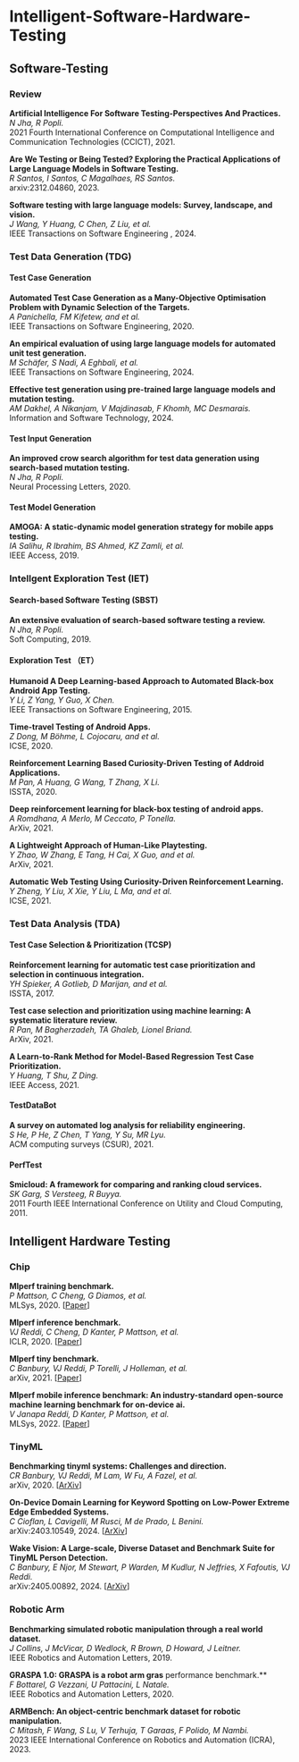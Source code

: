 # Intelligent-Software-Hardware-Testing

## Software-Testing

### Review

**Artificial Intelligence For Software Testing-Perspectives And Practices.**<br>
*N Jha, R Popli.*<br>
2021 Fourth International Conference on Computational Intelligence and Communication Technologies (CCICT), 2021.

**Are We Testing or Being Tested? Exploring the Practical Applications of Large Language Models in Software Testing.**<br>
*R Santos, I Santos, C Magalhaes, RS Santos.*<br>
arxiv:2312.04860, 2023. 

**Software testing with large language models: Survey, landscape, and vision.**<br>
*J Wang, Y Huang, C Chen, Z Liu, et al.*<br>
 IEEE Transactions on Software Engineering , 2024. 

### Test Data Generation (TDG)

#### Test Case Generation

**Automated Test Case Generation as a Many-Objective Optimisation Problem with Dynamic Selection of the Targets.**<br>
*A Panichella, FM Kifetew, and et al.*<br>
IEEE Transactions on Software Engineering, 2020.

**An empirical evaluation of using large language models for automated unit test generation.**<br>
*M Schäfer, S Nadi, A Eghbali, et al.*<br>
IEEE Transactions on Software Engineering, 2024. 

**Effective test generation using pre-trained large language models and mutation testing.**<br>
*AM Dakhel, A Nikanjam, V Majdinasab, F Khomh, MC Desmarais.*<br>
Information and Software Technology, 2024. 

#### Test Input Generation
 
**An improved crow search algorithm for test data generation using search-based mutation testing.**<br>
*N Jha, R Popli.*<br>
Neural Processing Letters, 2020.

#### Test Model Generation
 
**AMOGA: A static-dynamic model generation strategy for mobile apps testing.**<br>
*IA Salihu, R Ibrahim, BS Ahmed, KZ Zamli, et al.*<br>
IEEE Access, 2019. 

### Intellgent Exploration Test (IET)

#### Search-based Software Testing (SBST)

**An extensive evaluation of search-based software testing a review.**<br>
*N Jha, R Popli.*<br>
Soft Computing, 2019.

#### Exploration Test （ET）

**Humanoid A Deep Learning-based Approach to Automated Black-box Android App Testing.**<br>
*Y Li, Z Yang, Y Guo, X Chen.*<br>
IEEE Transactions on Software Engineering, 2015. 

**Time-travel Testing of Android Apps.**<br>
*Z Dong, M Böhme, L Cojocaru, and et al.*<br>
ICSE, 2020. 

**Reinforcement Learning Based Curiosity-Driven Testing of Addroid Applications.**<br>
*M Pan, A Huang, G Wang, T Zhang, X Li.*<br>
ISSTA, 2020.

**Deep reinforcement learning for black-box testing of android apps.**<br>
*A Romdhana, A Merlo, M Ceccato, P Tonella.*<br>
ArXiv, 2021. 

**A Lightweight Approach of Human-Like Playtesting.**<br>
*Y Zhao, W Zhang, E Tang, H Cai, X Guo, and et al.*<br>
ArXiv, 2021.

**Automatic Web Testing Using Curiosity-Driven Reinforcement Learning.**<br>
*Y Zheng, Y Liu, X Xie, Y Liu, L Ma, and et al.*<br>
ICSE, 2021.

### Test Data Analysis (TDA)

#### Test Case Selection & Prioritization (TCSP)

**Reinforcement learning for automatic test case prioritization and selection in continuous integration.**<br>
*YH Spieker, A Gotlieb, D Marijan, and et al.*<br>
ISSTA, 2017.

**Test case selection and prioritization using machine learning: A systematic literature review.**<br>
*R Pan, M Bagherzadeh, TA Ghaleb, Lionel Briand.*<br>
ArXiv, 2021. 

**A Learn-to-Rank Method for Model-Based Regression Test Case Prioritization.**<br>
*Y Huang, T Shu, Z Ding.*<br>
IEEE Access, 2021.

#### TestDataBot

**A survey on automated log analysis for reliability engineering.**<br>
*S He, P He, Z Chen, T Yang, Y Su, MR Lyu.*<br>
ACM computing surveys (CSUR), 2021.

#### PerfTest

**Smicloud: A framework for comparing and ranking cloud services.**<br>
*SK Garg, S Versteeg, R Buyya.*<br>
2011 Fourth IEEE International Conference on Utility and Cloud Computing, 2011.

## Intelligent Hardware Testing

### Chip

**Mlperf training benchmark.**<br>
*P Mattson, C Cheng, G Diamos, et al.*<br>
MLSys, 2020.
[[Paper](https://proceedings.mlsys.org/paper_files/paper/2020/file/411e39b117e885341f25efb8912945f7-Paper.pdf)]

**Mlperf inference benchmark.**<br>
*VJ Reddi, C Cheng, D Kanter, P Mattson, et al.*<br>
ICLR, 2020.
[[Paper](https://arxiv.org/pdf/1911.02549)]

**Mlperf tiny benchmark.**<br>
*C Banbury, VJ Reddi, P Torelli, J Holleman, et al.*<br>
arXiv, 2021.
[[Paper](https://arxiv.org/pdf/2106.07597)]

**Mlperf mobile inference benchmark: An industry-standard open-source machine learning benchmark for on-device ai.**<br>
*V Janapa Reddi, D Kanter, P Mattson, et al.*<br>
MLSys, 2022.
[[Paper](https://proceedings.mlsys.org/paper_files/paper/2022/file/a2b2702ea7e682c5ea2c20e8f71efb0c-Paper.pdf)]

### TinyML

**Benchmarking tinyml systems: Challenges and direction.**<br>
*CR Banbury, VJ Reddi, M Lam, W Fu, A Fazel, et al.*<br>
arXiv, 2020.
[[ArXiv](https://arxiv.org/pdf/2003.04821)]

**On-Device Domain Learning for Keyword Spotting on Low-Power Extreme Edge Embedded Systems.**<br>
*C Cioflan, L Cavigelli, M Rusci, M de Prado, L Benini.*<br>
arXiv:2403.10549, 2024.
[[ArXiv](https://arxiv.org/pdf/2403.10549)]

**Wake Vision: A Large-scale, Diverse Dataset and Benchmark Suite for TinyML Person Detection.**<br>
*C Banbury, E Njor, M Stewart, P Warden, M Kudlur, N Jeffries, X Fafoutis, VJ Reddi.*<br>
arXiv:2405.00892, 2024.
[[ArXiv](https://arxiv.org/pdf/2405.00892)]

### Robotic Arm

**Benchmarking simulated robotic manipulation through a real world dataset.**<br>
*J Collins, J McVicar, D Wedlock, R Brown, D Howard, J Leitner.*<br>
IEEE Robotics and Automation Letters, 2019.

**GRASPA 1.0: GRASPA is a robot arm gras** performance benchmark.**<br>
*F Bottarel, G Vezzani, U Pattacini, L Natale.*<br>
IEEE Robotics and Automation Letters, 2020.

**ARMBench: An object-centric benchmark dataset for robotic manipulation.**<br>
*C Mitash, F Wang, S Lu, V Terhuja, T Garaas, F Polido, M Nambi.*<br>
2023 IEEE International Conference on Robotics and Automation (ICRA), 2023.
